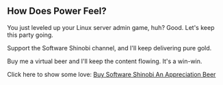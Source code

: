 ## How Does Power Feel?

You just leveled up your Linux server admin game, huh? Good. Let's keep this party going. 

Support the Software Shinobi channel, and I'll keep delivering pure gold.

Buy me a virtual beer and I'll keep the content flowing. It's a win-win.

Click here to show some love: <a href="https://softwareshinobi.digital/shop/buy-software-shinobi-an-appreciation-beer"> Buy Software Shinobi An Appreciation Beer </a>
